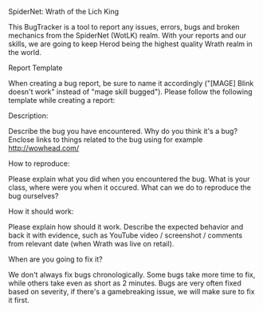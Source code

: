 SpiderNet: Wrath of the Lich King

This BugTracker is a tool to report any issues, errors, bugs and broken mechanics from the SpiderNet (WotLK) realm. With your reports and our skills, we are going to keep Herod being the highest quality Wrath realm in the world.

Report Template

When creating a bug report, be sure to name it accordingly ("[MAGE] Blink doesn't work" instead of "mage skill bugged"). Please follow the following template while creating a report:

Description:


Describe the bug you have encountered. Why do you think it's a bug? Enclose links to things related to the bug using for example http://wowhead.com/

How to reproduce:


Please explain what you did when you encountered the bug. What is your class, where were you when it occured. What can we do to reproduce the bug ourselves?

How it should work:


Please explain how should it work. Describe the expected behavior and back it with evidence, such as YouTube video / screenshot / comments from relevant date (when Wrath was live on retail).

When are you going to fix it?

We don't always fix bugs chronologically. Some bugs take more time to fix, while others take even as short as 2 minutes. Bugs are very often fixed based on severity, if there's a gamebreaking issue, we will make sure to fix it first.

